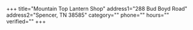 +++
title="Mountain Top Lantern Shop"
address1="288 Bud Boyd Road"
address2="Spencer, TN 38585"
category=""
phone=""
hours=""
verified=""
+++
